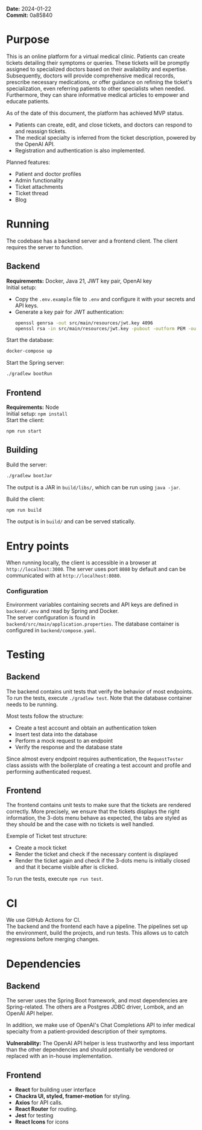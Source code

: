 **Date:** 2024-01-22  
**Commit:** 0a85840

# Purpose

This is an online platform for a virtual medical clinic. Patients can create
tickets detailing their symptoms or queries. These tickets will be promptly
assigned to specialized doctors based on their availability and expertise.
Subsequently, doctors will provide comprehensive medical records, prescribe
necessary medications, or offer guidance on refining the ticket's
specialization, even referring patients to other specialists when needed.
Furthermore, they can share informative medical articles to empower and educate
patients.

As of the date of this document, the platform has achieved MVP status.

- Patients can create, edit, and close tickets, and doctors can respond to and reassign tickets.
- The medical specialty is inferred from the ticket description, powered by the OpenAI API.
- Registration and authentication is also implemented.

Planned features:

- Patient and doctor profiles
- Admin functionality
- Ticket attachments
- Ticket thread
- Blog

# Running

The codebase has a backend server and a frontend client.
The client requires the server to function.

## Backend

**Requirements:** Docker, Java 21, JWT key pair, OpenAI key  
Initial setup:

- Copy the `.env.example` file to `.env` and configure it with your secrets and API keys.
- Generate a key pair for JWT authentication:
  ```sh
  openssl genrsa -out src/main/resources/jwt.key 4096
  openssl rsa -in src/main/resources/jwt.key -pubout -outform PEM -out src/main/resources/jwt.pub
  ```

Start the database:

```sh
docker-compose up
```

Start the Spring server:

```sh
./gradlew bootRun
```

## Frontend

**Requirements:** Node  
Initial setup: `npm install`  
Start the client:

```sh
npm run start
```

## Building

Build the server:

```sh
./gradlew bootJar
```

The output is a JAR in `build/libs/`, which can be run using `java -jar`.

Build the client:

```sh
npm run build
```

The output is in `build/` and can be served statically.

# Entry points

When running locally, the client is accessible in a browser at `http://localhost:3000`.
The server uses port `8080` by default and can be communicated with at `http://localhost:8080`.

### Configuration

Environment variables containing secrets and API keys are defined in `backend/.env` and read by Spring and Docker.  
The server configuration is found in `backend/src/main/application.properties`.
The database container is configured in `backend/compose.yaml`.

# Testing

## Backend

The backend contains unit tests that verify the behavior of most endpoints. To run the tests, execute `./gradlew test`.
Note that the database container needs to be running.

Most tests follow the structure:

- Create a test account and obtain an authentication token
- Insert test data into the database
- Perform a mock request to an endpoint
- Verify the response and the database state

Since almost every endpoint requires authentication, the `RequestTester` class assists with the boilerplate of creating
a test account and profile and performing authenticated request.

## Frontend

The frontend contains unit tests to make sure that the tickets are rendered correctly. More precisely, we ensure that the tickets displays the right information, the 3-dots menu behave
as expected, the tabs are styled as they should be and the case with no tickets is well handled.

Exemple of Ticket test structure:

- Create a mock ticket
- Render the ticket and check if the necessary content is displayed
- Render the ticket again and check if the 3-dots menu is initially closed and that it became visible after is clicked.

To run the tests, execute `npm run test`.

# CI

We use GitHub Actions for CI.  
The backend and the frontend each have a pipeline. The pipelines set up the environment, build the projects, and run
tests. This allows us to catch regressions before merging changes.

# Dependencies

## Backend

The server uses the Spring Boot framework, and most dependencies are Spring-related. The others are a Postgres JDBC
driver, Lombok, and an OpenAI API helper.

In addition, we make use of OpenAI's Chat Completions API to infer medical specialty from a patient-provided description
of their symptoms.

**Vulnerability:** The OpenAI API helper is less trustworthy and less important than the other dependencies and should
potentially be vendored or replaced with an in-house implementation.

## Frontend

- **React** for building user interface
- **Chackra UI, styled, framer-motion** for styling.
- **Axios** for API calls.
- **React Router** for routing.
- **Jest** for testing
- **React Icons** for icons
